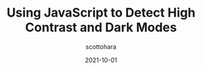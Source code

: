 ---
author: scottohara
date: 2021-10-01
permalink: false
tags:
  - javascript
  - accessibility
  - contrast
  - dark-mode
target_url: https://www.scottohara.me/note/2021/10/01/detect-high-contrast-and-dark-modes.html
title: Using JavaScript to Detect High Contrast and Dark Modes
---
